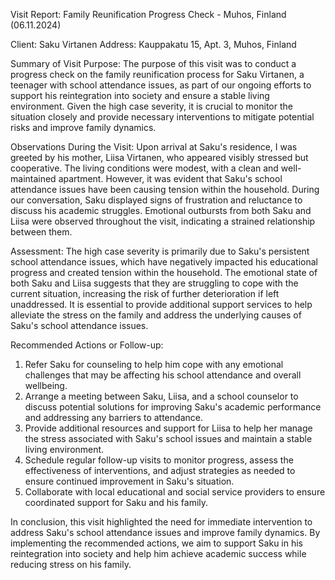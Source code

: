  Visit Report: Family Reunification Progress Check - Muhos, Finland (06.11.2024)

Client: Saku Virtanen
Address: Kauppakatu 15, Apt. 3, Muhos, Finland

Summary of Visit Purpose:
The purpose of this visit was to conduct a progress check on the family reunification process for Saku Virtanen, a teenager with school attendance issues, as part of our ongoing efforts to support his reintegration into society and ensure a stable living environment. Given the high case severity, it is crucial to monitor the situation closely and provide necessary interventions to mitigate potential risks and improve family dynamics.

Observations During the Visit:
Upon arrival at Saku's residence, I was greeted by his mother, Liisa Virtanen, who appeared visibly stressed but cooperative. The living conditions were modest, with a clean and well-maintained apartment. However, it was evident that Saku's school attendance issues have been causing tension within the household. During our conversation, Saku displayed signs of frustration and reluctance to discuss his academic struggles. Emotional outbursts from both Saku and Liisa were observed throughout the visit, indicating a strained relationship between them.

Assessment:
The high case severity is primarily due to Saku's persistent school attendance issues, which have negatively impacted his educational progress and created tension within the household. The emotional state of both Saku and Liisa suggests that they are struggling to cope with the current situation, increasing the risk of further deterioration if left unaddressed. It is essential to provide additional support services to help alleviate the stress on the family and address the underlying causes of Saku's school attendance issues.

Recommended Actions or Follow-up:
1. Refer Saku for counseling to help him cope with any emotional challenges that may be affecting his school attendance and overall wellbeing.
2. Arrange a meeting between Saku, Liisa, and a school counselor to discuss potential solutions for improving Saku's academic performance and addressing any barriers to attendance.
3. Provide additional resources and support for Liisa to help her manage the stress associated with Saku's school issues and maintain a stable living environment.
4. Schedule regular follow-up visits to monitor progress, assess the effectiveness of interventions, and adjust strategies as needed to ensure continued improvement in Saku's situation.
5. Collaborate with local educational and social service providers to ensure coordinated support for Saku and his family.

In conclusion, this visit highlighted the need for immediate intervention to address Saku's school attendance issues and improve family dynamics. By implementing the recommended actions, we aim to support Saku in his reintegration into society and help him achieve academic success while reducing stress on his family.